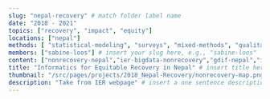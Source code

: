 ```yaml
---
slug: "nepal-recovery" # match folder label name
date: "2018 - 2021"
topics: ["recovery", "impact", "equity"]
locations: ["nepal"]
methods: [ "statistical-modeling", "surveys", "mixed-methods", "qualitative-methods"]
members: ["sabine-loos"] # insert your slug here, e.g., "sabine-loos"
content: ["nonrecovery-nepal","ier-bigdata-nonrecovery","gdif-nepal","ier-nepal", "nhrm-converge", "usgs-esc", "ier-report", "afterquake-nepal"]
title: "Informatics for Equitable Recovery in Nepal" # insert title here
thumbnail: "/src/pages/projects/2018_Nepal-Recovery/nonrecovery-map.png"
description: "Take from IER webpage" # insert a one sentence description here
---
```


